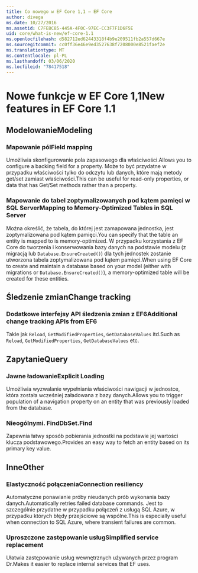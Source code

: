 ```yaml
---
title: Co nowego w EF Core 1,1 — EF Core
author: divega
ms.date: 10/27/2016
ms.assetid: C7FE8C85-445A-4F0C-97EC-CC3F7F1D6F5E
uid: core/what-is-new/ef-core-1.1
ms.openlocfilehash: d582712ed62443318f4b9e209511fb2a557d667e
ms.sourcegitcommit: cc0ff36e46e9ed3527638f7208000e8521faef2e
ms.translationtype: MT
ms.contentlocale: pl-PL
ms.lasthandoff: 03/06/2020
ms.locfileid: "78417518"
---
```

# <a name="new-features-in-ef-core-11"></a><span data-ttu-id="67cb4-102">Nowe funkcje w EF Core 1,1</span><span class="sxs-lookup"><span data-stu-id="67cb4-102">New features in EF Core 1.1</span></span>

## <a name="modeling"></a><span data-ttu-id="67cb4-103">Modelowanie</span><span class="sxs-lookup"><span data-stu-id="67cb4-103">Modeling</span></span>

### <a name="field-mapping"></a><span data-ttu-id="67cb4-104">Mapowanie pól</span><span class="sxs-lookup"><span data-stu-id="67cb4-104">Field mapping</span></span>

<span data-ttu-id="67cb4-105">Umożliwia skonfigurowanie pola zapasowego dla właściwości.</span><span class="sxs-lookup"><span data-stu-id="67cb4-105">Allows you to configure a backing field for a property.</span></span> <span data-ttu-id="67cb4-106">Może to być przydatne w przypadku właściwości tylko do odczytu lub danych, które mają metody get/set zamiast właściwości.</span><span class="sxs-lookup"><span data-stu-id="67cb4-106">This can be useful for read-only properties, or data that has Get/Set methods rather than a property.</span></span>

### <a name="mapping-to-memory-optimized-tables-in-sql-server"></a><span data-ttu-id="67cb4-107">Mapowanie do tabel zoptymalizowanych pod kątem pamięci w SQL Server</span><span class="sxs-lookup"><span data-stu-id="67cb4-107">Mapping to Memory-Optimized Tables in SQL Server</span></span>

<span data-ttu-id="67cb4-108">Można określić, że tabela, do której jest zamapowana jednostka, jest zoptymalizowana pod kątem pamięci.</span><span class="sxs-lookup"><span data-stu-id="67cb4-108">You can specify that the table an entity is mapped to is memory-optimized.</span></span> <span data-ttu-id="67cb4-109">W przypadku korzystania z EF Core do tworzenia i konserwowania bazy danych na podstawie modelu (z migracją lub `Database.EnsureCreated()`) dla tych jednostek zostanie utworzona tabela zoptymalizowana pod kątem pamięci.</span><span class="sxs-lookup"><span data-stu-id="67cb4-109">When using EF Core to create and maintain a database based on your model (either with migrations or `Database.EnsureCreated()`), a memory-optimized table will be created for these entities.</span></span>

## <a name="change-tracking"></a><span data-ttu-id="67cb4-110">Śledzenie zmian</span><span class="sxs-lookup"><span data-stu-id="67cb4-110">Change tracking</span></span>

### <a name="additional-change-tracking-apis-from-ef6"></a><span data-ttu-id="67cb4-111">Dodatkowe interfejsy API śledzenia zmian z EF6</span><span class="sxs-lookup"><span data-stu-id="67cb4-111">Additional change tracking APIs from EF6</span></span>

<span data-ttu-id="67cb4-112">Takie jak `Reload`, `GetModifiedProperties`, `GetDatabaseValues` itd.</span><span class="sxs-lookup"><span data-stu-id="67cb4-112">Such as `Reload`, `GetModifiedProperties`, `GetDatabaseValues` etc.</span></span>

## <a name="query"></a><span data-ttu-id="67cb4-113">Zapytanie</span><span class="sxs-lookup"><span data-stu-id="67cb4-113">Query</span></span>

### <a name="explicit-loading"></a><span data-ttu-id="67cb4-114">Jawne ładowanie</span><span class="sxs-lookup"><span data-stu-id="67cb4-114">Explicit Loading</span></span>

<span data-ttu-id="67cb4-115">Umożliwia wyzwalanie wypełniania właściwości nawigacji w jednostce, która została wcześniej załadowana z bazy danych.</span><span class="sxs-lookup"><span data-stu-id="67cb4-115">Allows you to trigger population of a navigation property on an entity that was previously loaded from the database.</span></span>

### <a name="dbsetfind"></a><span data-ttu-id="67cb4-116">Nieogólnymi. Find</span><span class="sxs-lookup"><span data-stu-id="67cb4-116">DbSet.Find</span></span>

<span data-ttu-id="67cb4-117">Zapewnia łatwy sposób pobierania jednostki na podstawie jej wartości klucza podstawowego.</span><span class="sxs-lookup"><span data-stu-id="67cb4-117">Provides an easy way to fetch an entity based on its primary key value.</span></span>

## <a name="other"></a><span data-ttu-id="67cb4-118">Inne</span><span class="sxs-lookup"><span data-stu-id="67cb4-118">Other</span></span>

### <a name="connection-resiliency"></a><span data-ttu-id="67cb4-119">Elastyczność połączenia</span><span class="sxs-lookup"><span data-stu-id="67cb4-119">Connection resiliency</span></span>

<span data-ttu-id="67cb4-120">Automatyczne ponawianie próby nieudanych prób wykonania bazy danych.</span><span class="sxs-lookup"><span data-stu-id="67cb4-120">Automatically retries failed database commands.</span></span> <span data-ttu-id="67cb4-121">Jest to szczególnie przydatne w przypadku połączeń z usługą SQL Azure, w przypadku których błędy przejściowe są wspólne.</span><span class="sxs-lookup"><span data-stu-id="67cb4-121">This is especially useful when connection to SQL Azure, where transient failures are common.</span></span>

### <a name="simplified-service-replacement"></a><span data-ttu-id="67cb4-122">Uproszczone zastępowanie usług</span><span class="sxs-lookup"><span data-stu-id="67cb4-122">Simplified service replacement</span></span>

<span data-ttu-id="67cb4-123">Ułatwia zastępowanie usług wewnętrznych używanych przez program Dr.</span><span class="sxs-lookup"><span data-stu-id="67cb4-123">Makes it easier to replace internal services that EF uses.</span></span>
